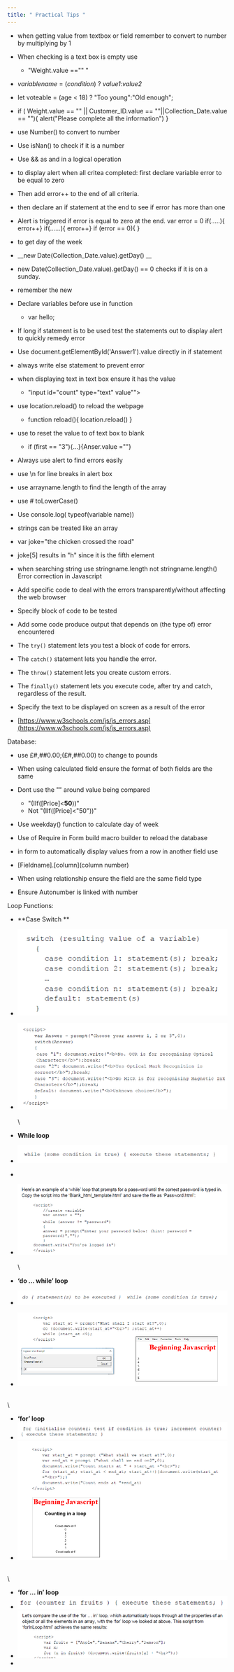 ```yaml
---
title: " Practical Tips "
---
```

- when getting value from textbox or field remember to convert to number by multiplying by 1
- When checking is a text box is empty use
	-  "Weight.value =="" "

- _variablename_ = (_condition_) ? _value1_:_value2_
- let voteable = (age < 18) ? "Too young":"Old enough";

- if ( Weight.value == "" || Customer_ID.value == ""||Collection_Date.value == ""){
	alert("Please complete all the information")
}
- use Number() to convert to number
- Use isNan() to check if it is a number 
- Use && as and in a logical operation
- to display alert when all critea completed: first declare variable error to be equal to zero
- Then add error++ to the end of all criteria. 
- then declare an if statement at the end to see if error has more than one 
- Alert is triggered if error is equal to zero at the end.
 var error = 0
if(.....){
error++}
if(......){
error++}
if (error == 0){
}


- to get day of the week 
- __new Date(Collection_Date.value).getDay() __
- new Date(Collection_Date.value).getDay() == 0 checks if it is on a sunday. 
- remember the new
- Declare variables before use in function
	- var hello;
- If long if statement is to be used test the statements out to display alert to quickly remedy error
- Use document.getElementById('Answer1').value directly in if statement 
- always write else statement to prevent error
- when displaying text in text box ensure it has the value
	- "input id="count" type="text" value"">
- use location.reload() to reload the webpage
	- function reload(){
	location.reload()
	}
- use to reset the value to of text box to blank
	- if (first == "3"){...}{Anser.value =""}
- Always use alert to find errors easily

- use \n for line breaks in alert box
- use arrayname.length to find the length of the array
- use # toLowerCase() 
- Use console.log( typeof(variable name))
- strings can be treated like an array
- var joke="the chicken crossed the road"
- joke[5] results in "h" since it is the fifth element
- when searching string use stringname.length not stringname.length()
Error correction in Javascript

-   Add specific code to deal with the errors transparently/without affecting the web browser
    
-   Specify block of code to be tested
    
-   Add some code produce output that depends on (the type of) error encountered
    
-   The `try()` statement lets you test a block of code for errors.
    
-   The `catch()` statement lets you handle the error.
    
-   The `throw()` statement lets you create custom errors.
    
-   The `finally()` statement lets you execute code, after try and catch, regardless of the result.
    
-   Specify the text to be displayed on screen as a result of the error
    
-   [https://www.w3schools.com/js/js_errors.asp](https://www.w3schools.com/js/js_errors.asp)

Database:
- use £#,##0.00;(£#,##0.00) to change to pounds
- When using calculated field ensure the format of both fields are the same
- Dont use the "" around value being compared 
	- "(IIf([Price]<**50**))"
	- Not "(IIf([Price]<"50"))"

- Use weekday() function to calculate day of week
- Use of Require in Form build macro builder to reload the database
- in form to automatically display values from a row in another field use 
- [Fieldname].[column](column number)
- When using relationship ensure the field are the same field type
- Ensure Autonumber is linked with number


Loop Functions:

- **Case Switch **
- ![](Images/a1.png)
- ![](Images/a2.png)
\
\
\

- **While loop** 
- ![](Images/a3.png)
- 
- ![](Images/a4.png)
\
\
\

- **‘do … while’ loop**
- ![](Images/a6.png)
- ![](Images/a5.png)

\
\

- **‘for’ loop**
- ![](Images/a7.png)
- ![](Images/a8.png)

\
\

- **‘for … in’ loop**
- ![](Images/a9.png)
- ![](Images/a10.png)
- 